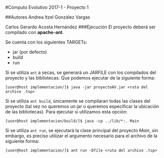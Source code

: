#Cómputo Evolutivo 2017-1 - Proyecto 1

##Autores
Andrea Itzel González Vargas

Carlos Gerardo Acosta Hernández
###Ejecución
El proyecto deberá ser compilado con **apache-ant**.

Se cuenta con los siguientes TARGETs:
- jar (por defecto)
- build
- run

Si se utiliza `ant` a secas, se generará un JARFILE con los compilados del proyecto y las bibliotecas.
Que podemos ejecutar de la siguiente forma:
```
[user@host implementacion/]$ java -jar proyectoAV.jar <ruta del archivo .tsp>
```

Si se utiliza `ant build`, únicamente se compilaran todas las clases del proyecto (tal vez no queremos un jar o queremos especificar la ubicación de las bibliotecas).
Para ejecutar si utilizamos esta opción:
```
[user@host implementacion/build/]$ java -cp ../lib/*:. Main
```

Si se utiliza `ant run`, se ejecutará la clase principal del proyecto *Main*, sin embargo, es preciso utilizar el argumento necesario para el archivo de la siguiente forma:
```
[user@host implementacion/]$ ant run -Dfile <ruta del archivo .tsp>
```
